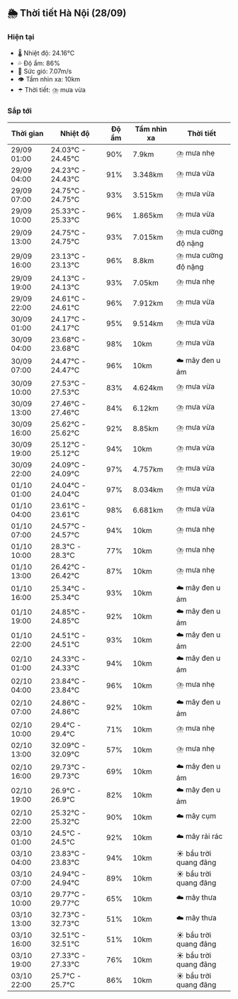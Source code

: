 ## 🌦️ Thời tiết Hà Nội (28/09)

### Hiện tại

- 🌡️ Nhiệt độ: 24.16℃
- 💦 Độ ẩm: 86%
- 💨 Sức gió: 7.07m/s
- 👁️ Tầm nhìn xa: 10km
- ☂️ Thời tiết: ⛈️ mưa vừa

### Sắp tới

| Thời gian | Nhiệt độ | Độ ẩm | Tầm nhìn xa | Thời tiết |
| --- | --- | --- | --- | --- |
| 29/09 01:00 | 24.03℃ - 24.45℃ | 90% | 7.9km | ⛈️ mưa nhẹ |
| 29/09 04:00 | 24.23℃ - 24.43℃ | 91% | 3.348km | ⛈️ mưa vừa |
| 29/09 07:00 | 24.75℃ - 24.75℃ | 93% | 3.515km | ⛈️ mưa vừa |
| 29/09 10:00 | 25.33℃ - 25.33℃ | 96% | 1.865km | ⛈️ mưa vừa |
| 29/09 13:00 | 24.75℃ - 24.75℃ | 93% | 7.015km | ⛈️ mưa cường độ nặng |
| 29/09 16:00 | 23.13℃ - 23.13℃ | 96% | 8.8km | ⛈️ mưa cường độ nặng |
| 29/09 19:00 | 24.13℃ - 24.13℃ | 93% | 7.05km | ⛈️ mưa nhẹ |
| 29/09 22:00 | 24.61℃ - 24.61℃ | 96% | 7.912km | ⛈️ mưa vừa |
| 30/09 01:00 | 24.17℃ - 24.17℃ | 95% | 9.514km | ⛈️ mưa vừa |
| 30/09 04:00 | 23.68℃ - 23.68℃ | 98% | 10km | ⛈️ mưa vừa |
| 30/09 07:00 | 24.47℃ - 24.47℃ | 96% | 10km | ☁️ mây đen u ám |
| 30/09 10:00 | 27.53℃ - 27.53℃ | 83% | 4.624km | ⛈️ mưa vừa |
| 30/09 13:00 | 27.46℃ - 27.46℃ | 84% | 6.12km | ⛈️ mưa vừa |
| 30/09 16:00 | 25.62℃ - 25.62℃ | 92% | 8.85km | ⛈️ mưa vừa |
| 30/09 19:00 | 25.12℃ - 25.12℃ | 94% | 10km | ⛈️ mưa vừa |
| 30/09 22:00 | 24.09℃ - 24.09℃ | 97% | 4.757km | ⛈️ mưa vừa |
| 01/10 01:00 | 24.04℃ - 24.04℃ | 97% | 8.034km | ⛈️ mưa vừa |
| 01/10 04:00 | 23.61℃ - 23.61℃ | 98% | 6.681km | ⛈️ mưa vừa |
| 01/10 07:00 | 24.57℃ - 24.57℃ | 94% | 10km | ⛈️ mưa nhẹ |
| 01/10 10:00 | 28.3℃ - 28.3℃ | 77% | 10km | ⛈️ mưa nhẹ |
| 01/10 13:00 | 26.42℃ - 26.42℃ | 87% | 10km | ⛈️ mưa nhẹ |
| 01/10 16:00 | 25.34℃ - 25.34℃ | 93% | 10km | ☁️ mây đen u ám |
| 01/10 19:00 | 24.85℃ - 24.85℃ | 92% | 10km | ☁️ mây đen u ám |
| 01/10 22:00 | 24.51℃ - 24.51℃ | 93% | 10km | ☁️ mây đen u ám |
| 02/10 01:00 | 24.33℃ - 24.33℃ | 94% | 10km | ☁️ mây đen u ám |
| 02/10 04:00 | 23.84℃ - 23.84℃ | 96% | 10km | ⛈️ mưa nhẹ |
| 02/10 07:00 | 24.86℃ - 24.86℃ | 92% | 10km | ☁️ mây đen u ám |
| 02/10 10:00 | 29.4℃ - 29.4℃ | 71% | 10km | ⛈️ mưa nhẹ |
| 02/10 13:00 | 32.09℃ - 32.09℃ | 57% | 10km | ⛈️ mưa nhẹ |
| 02/10 16:00 | 29.73℃ - 29.73℃ | 69% | 10km | ☁️ mây đen u ám |
| 02/10 19:00 | 26.9℃ - 26.9℃ | 82% | 10km | ☁️ mây đen u ám |
| 02/10 22:00 | 25.32℃ - 25.32℃ | 90% | 10km | ☁️ mây cụm |
| 03/10 01:00 | 24.5℃ - 24.5℃ | 92% | 10km | ☁️ mây rải rác |
| 03/10 04:00 | 23.83℃ - 23.83℃ | 94% | 10km | ☀️ bầu trời quang đãng |
| 03/10 07:00 | 24.94℃ - 24.94℃ | 89% | 10km | ☀️ bầu trời quang đãng |
| 03/10 10:00 | 29.77℃ - 29.77℃ | 65% | 10km | ☁️ mây thưa |
| 03/10 13:00 | 32.73℃ - 32.73℃ | 51% | 10km | ☁️ mây thưa |
| 03/10 16:00 | 32.51℃ - 32.51℃ | 51% | 10km | ☀️ bầu trời quang đãng |
| 03/10 19:00 | 27.33℃ - 27.33℃ | 76% | 10km | ☀️ bầu trời quang đãng |
| 03/10 22:00 | 25.7℃ - 25.7℃ | 86% | 10km | ☀️ bầu trời quang đãng |
